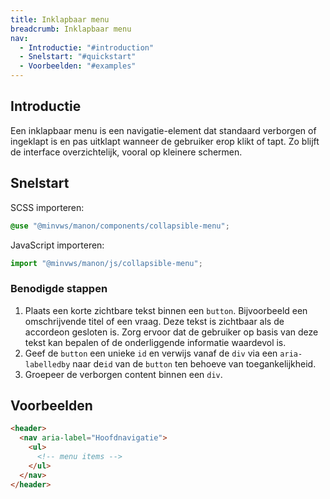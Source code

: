 ```yaml
---
title: Inklapbaar menu
breadcrumb: Inklapbaar menu
nav:
  - Introductie: "#introduction"
  - Snelstart: "#quickstart"
  - Voorbeelden: "#examples"
---
```


<h2 id="introduction">Introductie</h2>

Een inklapbaar menu is een navigatie-element dat standaard verborgen of ingeklapt is en pas uitklapt wanneer de gebruiker erop klikt of tapt. Zo blijft de interface overzichtelijk, vooral op kleinere schermen.

<h2 id="quickstart">Snelstart</h2>

SCSS importeren:

```scss
@use "@minvws/manon/components/collapsible-menu";
```

JavaScript importeren:

```javascript
import "@minvws/manon/js/collapsible-menu";
```

### Benodigde stappen

1.  Plaats een korte zichtbare tekst binnen een `button`. Bijvoorbeeld een
    omschrijvende titel of een vraag. Deze tekst is zichtbaar als de accordeon
    gesloten is. Zorg ervoor dat de gebruiker op basis van deze tekst kan
    bepalen of de onderliggende informatie waardevol is.
2.  Geef de `button` een unieke `id` en verwijs vanaf de `div` via een
    `aria-labelledby` naar de`id` van de `button` ten behoeve van
    toegankelijkheid.
3.  Groepeer de verborgen content binnen een `div`.

<h2 id="examples">Voorbeelden</h2>

```html
<header>
  <nav aria-label="Hoofdnavigatie">
    <ul>
      <!-- menu items -->
    </ul>
  </nav>
</header>
```
